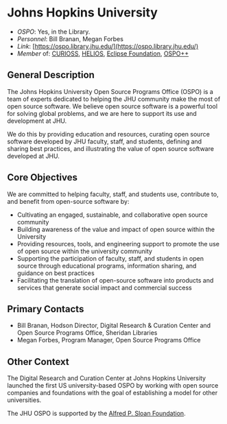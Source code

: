 # Johns Hopkins University

- *OSPO*: Yes, in the Library.
- *Personnel*: Bill Branan, Megan Forbes
- *Link*: [https://ospo.library.jhu.edu/](https://ospo.library.jhu.edu/)
- *Member* of: [CURIOSS](https://curioss.org/), [HELIOS](https://www.heliosopen.org/members), [Eclipse Foundation](https://www.eclipse.org), [OSPO++](https://ospoplusplus.com)

## General Description

The Johns Hopkins University Open Source Programs Office (OSPO) is a team of experts dedicated to helping the JHU community make the most of open source software. We believe open source software is a powerful tool for solving global problems, and we are here to support its use and development at JHU.

We do this by providing education and resources, curating open source software developed by JHU faculty, staff, and students, defining and sharing best practices, and illustrating the value of open source software developed at JHU.

## Core Objectives

We are committed to helping faculty, staff, and students use, contribute to, and benefit from open-source software by:

- Cultivating an engaged, sustainable, and collaborative open source community
- Building awareness of the value and impact of open source within the University
- Providing resources, tools, and engineering support to promote the use of open source within the university community
- Supporting the participation of faculty, staff, and students in open source through educational programs, information sharing, and guidance on best practices
- Facilitating the translation of open-source software into products and services that generate social impact and commercial success

## Primary Contacts

- Bill Branan, Hodson Director, Digital Research & Curation Center and Open Source Programs Office, Sheridan Libraries
- Megan Forbes, Program Manager, Open Source Programs Office

## Other Context

The Digital Research and Curation Center at Johns Hopkins University launched the first US university-based OSPO by working with open source companies and foundations with the goal of establishing a model for other universities.

The JHU OSPO is supported by the [Alfred P. Sloan Foundation](http://sloan.org/).
